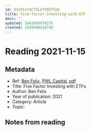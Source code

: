 ```yaml
---
id: 8InOIxf4CT3Ld7V9ZTFp9
title: five-factor-investing-with-ETF
desc: ''
updated: 1642469970376
created: 1636948416740
---
```

# Reading 2021-11-15

## Metadata

- Ref: [Ben Felix](https://www.youtube.com/watch?v=jKWbW7Wgm0w), [PWL Capital](https://www.pwlcapital.com/resources/five-factor-investing-with-etfs/), [pdf](https://www.pwlcapital.com/wp-content/uploads/2020/12/Five-Factor-Investing-with-ETFs.pdf)
- Title: Five Factor Investing with ETFs
- Author: Ben Felix
- Year of publication: 2021
- Category: Article
- Topic: 

## Notes from reading
